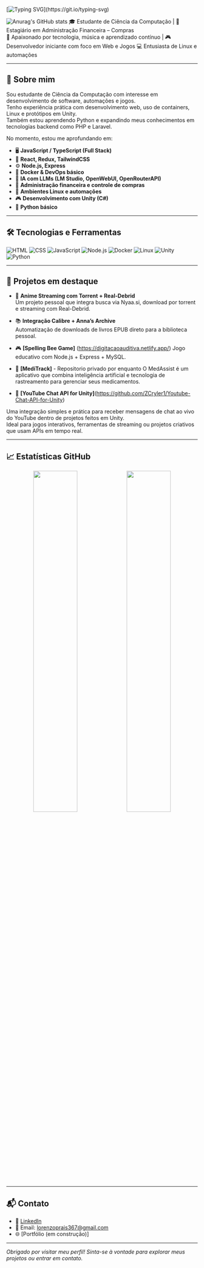 [![Typing SVG](https://readme-typing-svg.demolab.com/?lines=👋+Olá,+meu+nome+é+Lorenzo+Costa;❤️+Bem+vindo+ao+meu+perfil!)](https://git.io/typing-svg)

![Anurag's GitHub stats](https://github-readme-stats.vercel.app/api?username=ZCryler1&show_icons=true&theme=tokyonight)
🎓 Estudante de Ciência da Computação | 💼 Estagiário em Administração Financeira – Compras  
🎸 Apaixonado por tecnologia, música e aprendizado contínuo | 🎮 Desenvolvedor iniciante com foco em Web e Jogos
💻 Entusiasta de Linux e automações

---

## 🧠 Sobre mim

Sou estudante de Ciência da Computação com interesse em desenvolvimento de software, automações e jogos.  
Tenho experiência prática com desenvolvimento web, uso de containers, Linux e protótipos em Unity.  
Também estou aprendendo Python e expandindo meus conhecimentos em tecnologias backend como PHP e Laravel.

No momento, estou me aprofundando em:


- 🖥️ **JavaScript / TypeScript (Full Stack)**  
- 🎨 **React, Redux, TailwindCSS**  
- ⚙️ **Node.js, Express**  
- 🐳 **Docker & DevOps básico**  
- 🧠 **IA com LLMs (LM Studio, OpenWebUI, OpenRouterAPI)**  
- 🧾 **Administração financeira e controle de compras**
- 🐧 **Ambientes Linux e automações**
- 🎮 **Desenvolvimento com Unity (C#)**
- 🐍 **Python básico**

---

## 🛠️ Tecnologias e Ferramentas

![HTML](https://img.shields.io/badge/HTML5-E34F26?style=flat&logo=html5&logoColor=white)
![CSS](https://img.shields.io/badge/CSS3-1572B6?style=flat&logo=css3&logoColor=white)
![JavaScript](https://img.shields.io/badge/JavaScript-F7DF1E?style=flat&logo=javascript&logoColor=black)
![Node.js](https://img.shields.io/badge/Node.js-339933?style=flat&logo=nodedotjs&logoColor=white)
![Docker](https://img.shields.io/badge/Docker-2496ED?style=flat&logo=docker&logoColor=white)
![Linux](https://img.shields.io/badge/Linux-FCC624?style=flat&logo=linux&logoColor=black)
![Unity](https://img.shields.io/badge/Unity-000000?style=flat&logo=unity&logoColor=white)
![Python](https://img.shields.io/badge/Python-3776AB?style=flat&logo=python&logoColor=white)

---

## 📌 Projetos em destaque

- 🔎 **Anime Streaming com Torrent + Real-Debrid**  
  Um projeto pessoal que integra busca via Nyaa.si, download por torrent e streaming com Real-Debrid.

- 📚 **Integração Calibre + Anna’s Archive**  
  Automatização de downloads de livros EPUB direto para a biblioteca pessoal.

- 🎮 **[Spelling Bee Game]** (https://digitacaoauditiva.netlify.app/)
  Jogo educativo com Node.js + Express + MySQL.
  
- 💊 **[MediTrack]** - Repositorio privado por enquanto
  O MedAssist é um aplicativo que combina inteligência artificial e tecnologia de rastreamento para gerenciar seus medicamentos.

- 🎥 **[YouTube Chat API for Unity]**(https://github.com/ZCryler1/Youtube-Chat-API-for-Unity)

Uma integração simples e prática para receber mensagens de chat ao vivo do YouTube dentro de projetos feitos em Unity.  
Ideal para jogos interativos, ferramentas de streaming ou projetos criativos que usam APIs em tempo real.


---

## 📈 Estatísticas GitHub

<p align="center">
  <img src="https://github-readme-stats.vercel.app/api?username=ZCryler1&show_icons=true&theme=github_dark&hide_border=true" width="48%" />
  <img src="https://github-readme-streak-stats.herokuapp.com?user=ZCryler1&theme=github-dark&hide_border=true" width="48%" />
</p>

---

## 📬 Contato

- 💼 [LinkedIn](https://www.linkedin.com/in/lorenzo-costa-prais/)
- 📧 Email: lorenzoprais367@gmail.com
- 🌐 [Portfólio (em construção)]

---

_Obrigado por visitar meu perfil! Sinta-se à vontade para explorar meus projetos ou entrar em contato._

